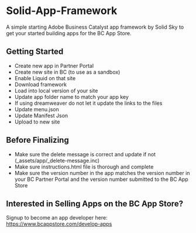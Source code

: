 # Solid-App-Framework
A simple starting Adobe Business Catalyst app framework by Solid Sky to get your started building apps for the BC App Store.
## Getting Started
* Create new app in Partner Portal
* Create new site in BC (to use as a sandbox)
* Enable Liquid on that site
* Download framework
* Load into local version of your site
* Update app folder name to match your app key
* If using dreamweaver do not let it update the links to the files
* Update menu.json
* Update Manifest Json
* Upload to new site

## Before Finalizing 
*	Make sure the delete message is correct and update if not (_assets/app/_delete-message.inc)
*	Make sure instructions.html file is thorough and complete 
* Make sure the version number in the app matches the version number in your BC Partner Portal and the version number submitted to the BC App Store

## Interested in Selling Apps on the BC App Store?
Signup to become an app developer here: https://www.bcappstore.com/develop-apps
